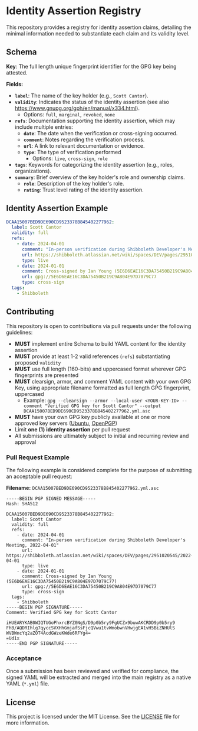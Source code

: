 # Identity Assertion Registry

This repository provides a registry for identity assertion claims, detailing the minimal information needed to substantiate each claim and its validity level.

## Schema
**Key**: The full length unique fingerprint identifier for the GPG key being attested.

**Fields:**
- **`label`**: The name of the key holder (e.g., `Scott Cantor`).
- **`validity`**: Indicates the status of the identity assertion (see also https://www.gnupg.org/gph/en/manual/x334.html).
  - Options: `full`, `marginal`, `revoked`, `none`
- **`refs`**: Documentation supporting the identity assertion, which may include multiple entries:
  - **`date`**: The date when the verification or cross-signing occurred.
  - **`comment`**: Notes regarding the verification process.
  - **`url`**: A link to relevant documentation or evidence.
  - **`type`**: The type of verification performed
    - Options: `live`, `cross-sign`, `role`
- **`tags`**: Keywords for categorizing the identity assertion (e.g., roles, organizations).
- **`summary`**: Brief overview of the key holder's role and ownership claims.
  - **`role`**: Description of the key holder's role.
  - **`rating`**: Trust level rating of the identity assertion.

## Identity Assertion Example

```yaml
DCAA15007BED9DE690CD9523378B845402277962:
  label: Scott Cantor
  validity: full
  refs:
    - date: 2024-04-01
      comment: "In-person verification during Shibboleth Developer's Meeting, 2022-04-01"
      url: https://shibboleth.atlassian.net/wiki/spaces/DEV/pages/2951020545/2022-04-01
      type: live
    - date: 2024-01-01
      comment: Cross-signed by Ian Young (5E6D6EAE16C3DA75450B219C9A804E97D7079C77)
      url: gpg://5E6D6EAE16C3DA75450B219C9A804E97D7079C77
      type: cross-sign
  tags:
    - Shibboleth
```

## Contributing

This repository is open to contributions via pull requests under the following guidelines:

- **MUST** implement entire Schema to build YAML content for the identity assertion
- **MUST** provide at least 1-2 valid references (`refs`) substantiating proposed `validity`
- **MUST** use full length (160-bits) and uppercased format wherever GPG fingerprints are presented
- **MUST** clearsign, armor, and comment YAML content with your own GPG Key, using appropriate filename formatted as full length GPG fingerprint, uppercased
  - Example: `gpg --clearsign --armor --local-user <YOUR-KEY-ID> --comment "Verified GPG key for Scott Cantor" --output DCAA15007BED9DE690CD9523378B845402277962.yml.asc`
- **MUST** have your own GPG key publicly available at one or more approved key servers ([Ubuntu](https://keyserver.ubuntu.com/), [OpenPGP](https://keys.openpgp.org/))
- Limit **one (1) identity assertion** per pull request
- All submissions are ultimately subject to initial and recurring review and approval

### Pull Request Example
The following example is considered complete for the purpose of submitting an acceptable pull request:

**Filename:** `DCAA15007BED9DE690CD9523378B845402277962.yml.asc`

```
-----BEGIN PGP SIGNED MESSAGE-----
Hash: SHA512

DCAA15007BED9DE690CD9523378B845402277962:
  label: Scott Cantor
  validity: full
  refs:
    - date: 2024-04-01
      comment: "In-person verification during Shibboleth Developer's Meeting, 2022-04-01"
      url: https://shibboleth.atlassian.net/wiki/spaces/DEV/pages/2951020545/2022-04-01
      type: live
    - date: 2024-01-01
      comment: Cross-signed by Ian Young (5E6D6EAE16C3DA75450B219C9A804E97D7079C77)
      url: gpg://5E6D6EAE16C3DA75450B219C9A804E97D7079C77
      type: cross-sign
  tags:
    - Shibboleth
-----BEGIN PGP SIGNATURE-----
Comment: Verified GPG key for Scott Cantor

iHUEARYKAB0WIQTUGoPhxrcBYZ0NgS/D9p0b5ry9FgUCZx9buwAKCRDD9p0b5ry9
FhB/AQDRIhlg7qyccSVXHhGmjafSsFjcQVwu1tvWmobwnVHwjgEA1vH5BiZNHUlS
WVBWncYq2aZOT4AcdGWzeKWde6RFYg4=
=Ud1x
-----END PGP SIGNATURE-----
```

### Acceptance
Once a submission has been reviewed and verified for compliance, the signed YAML will be extracted and merged into the main registry as a native YAML (`*.yml`) file.

## License

This project is licensed under the MIT License. See the [LICENSE](LICENSE) file for more information.

